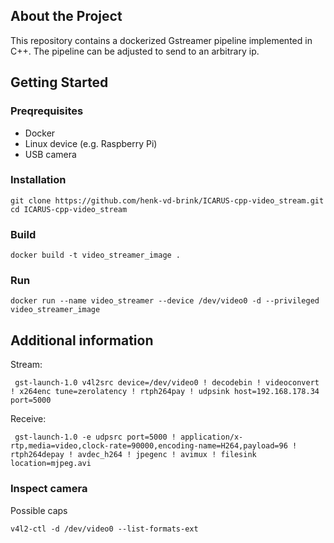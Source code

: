 ## About the Project
This repository contains a dockerized Gstreamer pipeline implemented in C++. The pipeline can be adjusted to send to an arbitrary ip.

## Getting Started

### Preqrequisites
- Docker
- Linux device (e.g. Raspberry Pi)
- USB camera

### Installation
```
git clone https://github.com/henk-vd-brink/ICARUS-cpp-video_stream.git
cd ICARUS-cpp-video_stream
```

### Build
```
docker build -t video_streamer_image .
```

### Run
```
docker run --name video_streamer --device /dev/video0 -d --privileged video_streamer_image
```

## Additional information

Stream:
```
 gst-launch-1.0 v4l2src device=/dev/video0 ! decodebin ! videoconvert ! x264enc tune=zerolatency ! rtph264pay ! udpsink host=192.168.178.34 port=5000
```
 
Receive:
```
 gst-launch-1.0 -e udpsrc port=5000 ! application/x-rtp,media=video,clock-rate=90000,encoding-name=H264,payload=96 ! rtph264depay ! avdec_h264 ! jpegenc ! avimux ! filesink location=mjpeg.avi
```

### Inspect camera

Possible caps
```
v4l2-ctl -d /dev/video0 --list-formats-ext
```





